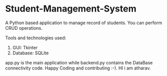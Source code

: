 # Student-Management-System
A Python based application to manage record of students.
You can perform CRUD operations.

Tools and technologies used:
1. GUI: Tkinter
2. Database: SQLite

app.py is the main application while backend.py contains the DataBase connectivity code.
Happy Coding and contributing   :-).
HI i am atharav.
